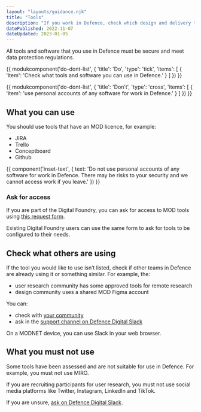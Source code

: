 ```yaml
---
layout: "layouts/guidance.njk"
title: "Tools"
description: "If you work in Defence, check which design and delivery tools you can use."
datePublished: 2022-11-07
dateUpdated: 2023-01-05
---
```


All tools and software that you use in Defence must be secure and meet data protection regulations. 


{{ modukcomponent('do-dont-list', {
  'title': 'Do',
  'type': 'tick',
  'items': [
    {
      'item': 'Check what tools and software you can use in Defence.'
    }
  ]
}) }}

{{ modukcomponent('do-dont-list', {
  'title': 'Don’t',
  'type': 'cross',
  'items': [
    {
      'item': 'use personal accounts of any software for work in Defence.'
    }
  ]
}) }}

## What you can use

You should use tools that have an MOD licence, for example:

- JIRA
- Trello
- Conceptboard
- Github

{{ component('inset-text', {
  text: 'Do not use personal accounts of any software for work in Defence. There may be risks to your security and we cannot access work if you leave.'
}) }}

### Ask for access 

If you are part of the Digital Foundry, you can ask for access to MOD tools using [this request form](https://defencedigital.atlassian.net/servicedesk/customer/portal/6).

Existing Digital Foundry users can use the same form to ask for tools to be configured to their needs.


## Check what others are using

If the tool you would like to use isn’t listed, check if other teams in Defence are already using it or something similar.  For example, the:

- user research community has some approved tools for remote research
- design community uses a shared MOD Figma account

You can: 

- check with [your community](/your-community/)
- ask in the [support channel on Defence Digital Slack](https://defencedigital.slack.com/archives/C02GUNVHBBL)

On a MODNET device, you can use Slack in your web browser.

## What you must not use

Some tools have been assessed and are not suitable for use in Defence. For example, you must not use MIRO.

If you are recruiting participants for user research, you must not use social media platforms like Twitter, Instagram, LinkedIn and TikTok.

If you are unsure, [ask on Defence Digital Slack](https://defencedigital.slack.com/archives/C02GUNVHBBL).

